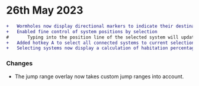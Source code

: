 # 26th May 2023
```diff
+	Wormholes now display directional markers to indicate their destination
+	Enabled fine control of system positions by selection
#		Typing into the position line of the selected system will update the position of that system.
+	Added hotkey A to select all connected systems to current selections
+	Selecting systems now display a calculation of habitation percentage of selected systems
```
### Changes
 - The jump range overlay now takes custom jump ranges into account.
